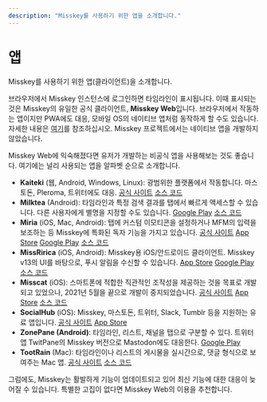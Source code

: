 ```yaml
---
description: "Misskey를 사용하기 위한 앱을 소개합니다."
---
```


# 앱
Misskey를 사용하기 위한 앱(클라이언트)을 소개합니다.

브라우저에서 Misskey 인스턴스에 로그인하면 타임라인이 표시됩니다. 이때 표시되는 것은 Misskey의 유일한 공식 클라이언트, **Misskey Web**입니다. 브라우저에서 작동하는 앱이지만 PWA에도 대응, 모바일 OS의 네이티브 앱처럼 동작하게 할 수도 있습니다. 자세한 내용은 [여기](TODO)를 참조하십시오. Misskey 프로젝트에서는 네이티브 앱을 개발하지 않았습니다.

Misskey Web에 익숙해졌다면 유저가 개발하는 비공식 앱을 사용해보는 것도 좋습니다. 여기에는 널리 사용되는 앱을 알파벳 순으로 소개합니다.

- **Kaiteki** (웹, Android, Windows, Linux): 광범위한 플랫폼에서 작동합니다. 마스토돈, Pleroma, 트위터에도 대응. [공식 사이트](https://craftplacer.moe/projects/kaiteki/) [소스 코드](https://github.com/Kaiteki-Fedi/Kaiteki)
- **Milktea** (Android): 타임라인과 특정 검색 결과를 탭에서 빠르게 액세스할 수 있습니다. 다른 사용자에게 별명을 지정할 수도 있습니다. [Google Play](https://play.google.com/store/apps/details?id=jp.panta.misskeyandroidclient) [소스 코드](https://github.com/pantasystem/Milktea)
- **Miria** (iOS, Mac, Android): 탭에 커스텀 이모티콘을 설정하거나 MFM의 입력을 보조하는 등 Misskey에 특화된 독자 기능을 가지고 있습니다. [공식 사이트](https://shiosyakeyakini.info/miria_web/) [App Store](https://apps.apple.com/jp/app/miria/id6449201469) [Google Play](https://play.google.com/store/apps/details?id=info.shiosyakeyakini.miria) [소스 코드](https://github.com/shiosyakeyakini-info/miria)
- **MissRirica** (iOS, Android): Misskey용 iOS/안드로이드 클라이언트. Misskey v13의 UI를 바탕으로, 푸시 알림을 수신할 수 있습니다. [App Store](https://apps.google.com/app/missririca/id1659214999) [Google Play](https://play.google.com/store/apps/details?id=space.riinswork.missririca) [소스 코드](https://github.com/fruitriin/missRirica-client)
- **Misscat** (iOS): 스마트폰에 적합한 직관적인 조작성을 제공하는 것을 목표로 개발되고 있었으나, 2021년 5월을 끝으로 개발이 중지되었습니다. [공식 사이트](https://yuiga.dev/misscat/) [App Store](https://apps.apple.com/app/id1505059993) [소스 코드](https://github.com/YuigaWada/MissCat)
- **SocialHub** (iOS): Misskey, 마스토돈, 트위터, Slack, Tumblr 등을 지원하는 유료 앱입니다. [공식 사이트](https://uakihir0.github.io/socialhub/) [App Store](https://apps.apple.com/us/app/socialhub-socialmedia-client/id1474451582)
- **ZonePane (Android)**: 타임라인, 리스트, 채널을 탭으로 구분할 수 있다. 트위터 앱 TwitPane의 Misskey 버전으로 Mastodon에도 대응한다. [Google Play](https://play.google.com/store/apps/details?id=com.zonepane)
- **TootRain** (Mac): 타임라인이나 리스트의 게시물을 실시간으로, 댓글 형식으로 보여주는 Mac 앱. [공식 사이트](https://b123400.net/tootrain/ja) [소스 코드](https://github.com/b123400/TootRain)

그럼에도, Misskey는 활발하게 기능이 업데이트되고 있어 최신 기능에 대한 대응이 늦어질 수 있습니다. 특별한 고집이 없다면 Misskey Web의 이용을 추천합니다.
